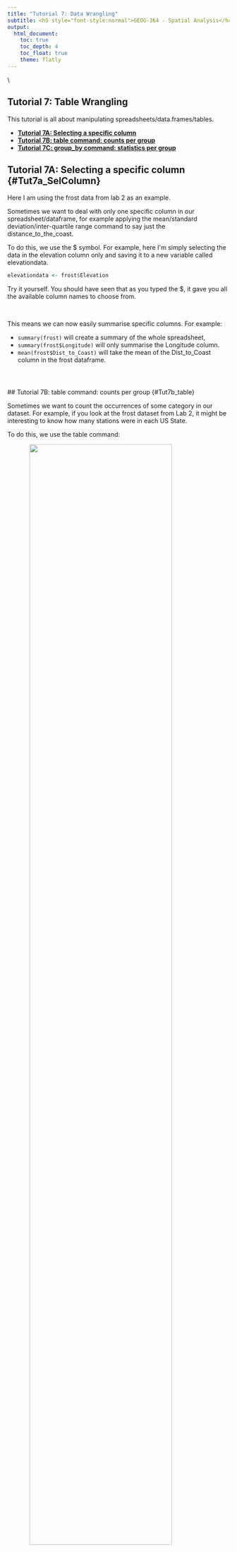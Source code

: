 ```yaml
---
title: "Tutorial 7: Data Wrangling"
subtitle: <h5 style="font-style:normal">GEOG-364 - Spatial Analysis</h4>
output: 
  html_document:
    toc: true
    toc_depth: 4
    toc_float: true
    theme: flatly
---
```



<style>
p.comment {
background-color: #DBDBDB;
padding: 10px;
border: 1px solid black;
margin-left: 0px;
border-radius: 5px;
font-style: normal;
}

h1.title {
  font-weight: bold;
  font-family: Arial;  
}

h2.title {
  font-family: Arial;  
}

</style>


<style type="text/css">
#TOC {
  font-size: 12px;
  font-family: Arial;
}
</style>

\




## Tutorial 7: Table Wrangling

This tutorial is all about manipulating spreadsheets/data.frames/tables.


 - [**Tutorial 7A: Selecting a specific column**](#Tut7a_SelColumn)
 - [**Tutorial 7B: table command: counts per group**](#Tut7b_table)
 - [**Tutorial 7C: group_by command: statistics per group**](#Tut7c_groupby)

 
## Tutorial 7A: Selecting a specific column {#Tut7a_SelColumn}

Here I am using the frost data from lab 2 as an example.

Sometimes we want to deal with only one specific column in our spreadsheet/dataframe, for example applying the mean/standard deviation/inter-quartile range command to say just the distance_to_the_coast.

To do this, we use the $ symbol. For example, here I'm simply selecting the data in the elevation column only and saving it to a new variable called elevationdata.


```r
elevationdata <- frost$Elevation
```

Try it yourself.  You should have seen that as you typed the $, it gave you all the available column names to choose from.

<br>

This means we can now easily summarise specific columns. For example: 

 - `summary(frost)` will create a summary of the whole spreadsheet, 
 - `summary(frost$Longitude)` will only summarise the Longitude column.  
 - `mean(frost$Dist_to_Coast)` will take the mean of the Dist_to_Coast column in the frost dataframe.  
 
<br>

<div style="margin-bottom:25px;">
</div>   
## Tutorial 7B: table command: counts per group {#Tut7b_table}

Sometimes we want to count the occurrences of some category in our dataset.  For example, if you look at the frost dataset from Lab 2, it might be interesting to know how many stations were in each US State.  

To do this, we use the table command: 

<img src="pg_Tut7_wrangle_fig1.png" width="80%" style="display: block; margin: auto;" />
So for example, to find the number of stations at each elevation, I would type:


```r
table(frost$Elevation)
```

or to see the number at each elevation in each State, I would type


```r
table(frost$Elevation, frost$State)
```

For more, this tutorial is excellent: https://www.cyclismo.org/tutorial/R/tables.html.

<br>

<div style="margin-bottom:25px;">
</div>   
## Tutorial 7C: group_by command: statistics per group {#Tut7c_groupby}

What if we want to do more than just count the number of rows?  

Well, we can use the `group_by()` and `summarise()` commands and save our answers to a new variable.  

Here we are making use of the pipe symbol, %>%,  which takes the answer from group_by and sends it directly to the summarise command.



```r
frost.summary.type <- group_by(frost, by=Type_Fake) %>%
                          summarise(mean(Latitude),
                                    max(Latitude),
                                    min(Dist_to_Coast))
frost.summary.type
```

```
## # A tibble: 3 × 4
##   by                        `mean(Latitude)` `max(Latitude)` `min(Dist_to_Coast…
##   <chr>                                <dbl>           <dbl>               <dbl>
## 1 Agricultural_Research_St…             33.7            36.3                4.95
## 2 Airport                               34.4            37.3               45.4 
## 3 City                                  33.7            36.5                1.15
```

Here, my code is:

 - Splitting up the frost data by the Type_Fake column<br>(e.g. one group for City, one for Airport and one for Agricultural Research) 
 - For the data rows in *each group*, calculating the mean latitude, the maximum latitude and the minimum distance to the coast 
 - Saving the result to a new variable called frost.summary.type.
 - Printing the results on the screen e.g. the furthest North/maximum latitude of rows tagged Agricultural_Research_Station is 36.32 degrees.
 

## Tutorial 7D: filtering rows and columns {#Tut7Dfilter}

Sometimes, we do not want to analyse at the entire data.frame.  Instead, we would like to only look at one (or more) columns or rows. 

There are several ways we can select data. 

 - To choose a specific column, we can use the `$` symbol to select its name (as described in Tutorial 7A)

 - If you know which number rows or columns you want, you can use **square brackets** to numerically select data.
 
Essentially our data follows the format: TABLENAME[ROWS,COLUMNS]



```r
# This will select the 5th row and 7th column
frost[5,7]
```

```
## # A tibble: 1 × 1
##   Elevation
##       <dbl>
## 1       195
```

```r
# This will select the 2nd row and ALL the columns 
frost[2,]
```

```
## # A tibble: 1 × 8
##   Station State Type_Fake Avg_DOY_SpringFrost Latitude Longitude Elevation
##   <chr>   <chr> <chr>                   <dbl>    <dbl>     <dbl>     <dbl>
## 1 Union   AL    City                     82.3     32.0     -85.8       440
## # … with 1 more variable: Dist_to_Coast <dbl>
```

```r
# This will select the 3rd column and ALL the rows
frost[,3]
```

```
## # A tibble: 76 × 1
##    Type_Fake                    
##    <chr>                        
##  1 City                         
##  2 City                         
##  3 Airport                      
##  4 City                         
##  5 City                         
##  6 City                         
##  7 City                         
##  8 City                         
##  9 Agricultural_Research_Station
## 10 Agricultural_Research_Station
## # … with 66 more rows
```

```r
# similar to using its name
frost$Type_Fake
```

```
##  [1] "City"                          "City"                         
##  [3] "Airport"                       "City"                         
##  [5] "City"                          "City"                         
##  [7] "City"                          "City"                         
##  [9] "Agricultural_Research_Station" "Agricultural_Research_Station"
## [11] "Agricultural_Research_Station" "Airport"                      
## [13] "Airport"                       "City"                         
## [15] "City"                          "Airport"                      
## [17] "City"                          "Airport"                      
## [19] "City"                          "Airport"                      
## [21] "City"                          "City"                         
## [23] "City"                          "Airport"                      
## [25] "Agricultural_Research_Station" "City"                         
## [27] "City"                          "City"                         
## [29] "Airport"                       "Agricultural_Research_Station"
## [31] "Airport"                       "City"                         
## [33] "City"                          "City"                         
## [35] "Airport"                       "Agricultural_Research_Station"
## [37] "City"                          "City"                         
## [39] "City"                          "Agricultural_Research_Station"
## [41] "Agricultural_Research_Station" "City"                         
## [43] "City"                          "Airport"                      
## [45] "Airport"                       "Airport"                      
## [47] "Agricultural_Research_Station" "City"                         
## [49] "City"                          "City"                         
## [51] "City"                          "Agricultural_Research_Station"
## [53] "Agricultural_Research_Station" "Agricultural_Research_Station"
## [55] "Airport"                       "City"                         
## [57] "Airport"                       "City"                         
## [59] "Airport"                       "City"                         
## [61] "Agricultural_Research_Station" "Airport"                      
## [63] "Agricultural_Research_Station" "City"                         
## [65] "City"                          "City"                         
## [67] "City"                          "Airport"                      
## [69] "Airport"                       "Agricultural_Research_Station"
## [71] "Airport"                       "City"                         
## [73] "Airport"                       "Airport"                      
## [75] "City"                          "Agricultural_Research_Station"
```

```r
# We can combine our commands, this will print the 13th row of the Longitude column 
# (no comma as we're only looking at one column)
frost$Longitude[13]
```

```
## [1] -82.58
```

```r
# The : symbol lets you choose a sequence of numbers e.g. 1:5 is 1 2 3 4 5
# So this prints out rows 11 to 15 and all the columns
frost[11:15,]
```

```
## # A tibble: 5 × 8
##   Station  State Type_Fake        Avg_DOY_SpringFr… Latitude Longitude Elevation
##   <chr>    <chr> <chr>                        <dbl>    <dbl>     <dbl>     <dbl>
## 1 Winthrop SC    Agricultural_Re…              87.2     34.9     -81.0       690
## 2 Little   SC    Airport                       87.7     34.2     -81.4       711
## 3 Calhoun  SC    Airport                       91.5     34.1     -82.6       530
## 4 Clemson  SC    City                          93.6     34.7     -82.8       824
## 5 De       FL    City                          71.3     30.7     -86.1       245
## # … with 1 more variable: Dist_to_Coast <dbl>
```

```r
# The "c" command allows you to enter whatever numbers you like.  
# So this will print out rows 4,3,7 and the "Elevation" and "Dist_to_Coast" columns
frost[c(4,3,7), c("Elevation","Dist_to_Coast")]
```

```
## # A tibble: 3 × 2
##   Elevation Dist_to_Coast
##       <dbl>         <dbl>
## 1        13          1.15
## 2       800        252.  
## 3       500        132.
```

### The dplyr filter command (tidyverse)

Filtering means selecting rows/observations based on their values.  To filter in R, use the command `filter()` from the dplyr package. I tend to write it as `dplyr:filter()` to force it to be correct.

Visually, filtering rows looks like this.

<img src="pg_Tut7_wrangle_fig2.png" width="80%" style="display: block; margin: auto;" />

Here we can apply the filter command to choose specific rows that meet certain criteria


```r
filter(frost, State == "FL")
```

The double equal operator `==` means equal to.  The command is telling R to keep the rows in *frost* where the *State* column equals "FL". 

If you want a few categories, choose the %in% operator, using the `c()` command to stick together the categories you want.  For example, here are states in Florida and Virginia.


```r
filter(frost, State %in% c("FL","VA"))
```

We can also explicitly exclude cases and keep everything else by using the not equal operator `!=`.  The following code *excludes* airport stations.


```r
filter(frost, Type_Fake != "Airport")
```

What about filtering if a row has a value greater than a specified value?  For example, Stations with an elevation greater than 500 feet?


```r
filter(frost, Elevation > 500)
```

Or less-than-or-equal-to 200 feet.


```r
filter(frost, Elevation < 200)

# or save the result to a new variable
lowland_stations <- filter(frost, Elevation < 200)
```

In addition to comparison operators, filtering may also utilize logical operators that make multiple selections.  There are three basic logical operators: `&` (and), `|` (or), and `!` (not).  We can keep Stations with an *Elevation* greater than 300 **and** *State* in Alabama `&`.


```r
filter(frost, Elevation > 300 & State == "AL")
```

Use `|` to keep Stations with a *Type_Fake* of "Airport" **or** a last spring frost date after april (~ day 90 of the year).


```r
filter(frost, Type_Fake == "Airport" | Avg_DOY_SpringFrost > 90 )
```

### The dplyr arrange command (tidyverse)
\

We use the `arrange()` function to sort a data frame by one or more variables. You might want to do this to get a sense of which cases have the highest or lowest values in your data set or sort counties by their name. For example, let's sort in ascending order by elevation.


```r
arrange(frost, Latitude)
```

```
## # A tibble: 76 × 8
##    Station     State Type_Fake     Avg_DOY_SpringF… Latitude Longitude Elevation
##    <chr>       <chr> <chr>                    <dbl>    <dbl>     <dbl>     <dbl>
##  1 Inverness   FL    City                      50.6     28.8     -82.3        40
##  2 Ocala       FL    City                      52.7     29.2     -82.1        75
##  3 Lake        FL    City                      60.6     30.2     -82.6       195
##  4 Tallahassee FL    Agricultural…             75.8     30.4     -84.4        55
##  5 Fernandina  FL    City                      46.9     30.7     -81.5        13
##  6 De          FL    City                      71.3     30.7     -86.1       245
##  7 Quitman     GA    City                      65.5     30.8     -83.6       185
##  8 Brunswick   GA    Agricultural…             48.4     31.2     -81.5        13
##  9 Waycross    GA    Agricultural…             75.9     31.2     -82.3       145
## 10 Tifton      GA    City                      87.3     31.4     -83.5       380
## # … with 66 more rows, and 1 more variable: Dist_to_Coast <dbl>
```

By default, `arrange()` sorts in ascending order. We can sort by a variable in descending order by using the `desc()` function on the variable we want to sort by. For example, to sort the dataframe by *Avg_DOY_SpringFrost* in descending order we use


```r
arrange(frost, desc(Avg_DOY_SpringFrost))
```

```
## # A tibble: 76 × 8
##    Station        State Type_Fake  Avg_DOY_SpringF… Latitude Longitude Elevation
##    <chr>          <chr> <chr>                 <dbl>    <dbl>     <dbl>     <dbl>
##  1 Marshall       NC    Airport                118.     35.8     -82.7      2000
##  2 Highlands      NC    Agricultu…             118.     35.0     -83.2      3333
##  3 Mt             NC    City                   113.     36.5     -80.6      1041
##  4 Louisburg      NC    City                   113.     36.1     -78.3       260
##  5 Rocky          VA    Airport                111.     37.0     -79.9      1315
##  6 Henderson      NC    Agricultu…             111.     36.3     -78.4       512
##  7 Farmville      VA    Airport                111.     37.3     -78.4       450
##  8 Statesville    NC    City                   110.     35.8     -80.9       951
##  9 Valley         AL    City                   110.     34.6     -85.6      1020
## 10 Hendersonville NC    Agricultu…             110.     35.3     -82.4      2160
## # … with 66 more rows, and 1 more variable: Dist_to_Coast <dbl>
```

<br>
<br>


***

Website created and maintained by [Helen Greatrex](https://www.geog.psu.edu/directory/helen-greatrex). Website template by [Noli Brazil](https://nbrazil.faculty.ucdavis.edu/)
